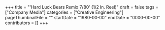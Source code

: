 +++
title = "'Hard Luck Bears Remix 7/80' (1/2 In. Reel)"
draft = false
tags = ["Company Media"]
categories = ["Creative Engineering"]
pageThumbnailFile = ""
startDate = "1980-00-00"
endDate = "0000-00-00"
contributors = []
+++
